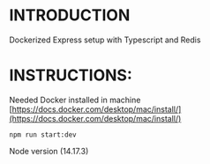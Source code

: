 # INTRODUCTION
Dockerized Express setup with Typescript and Redis

# INSTRUCTIONS:
Needed Docker installed in machine
[https://docs.docker.com/desktop/mac/install/](https://docs.docker.com/desktop/mac/install/)

`npm run start:dev`

Node version (14.17.3)
